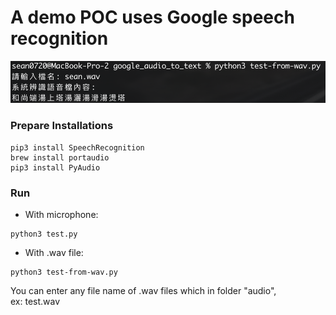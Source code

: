 # A demo POC uses Google speech recognition
<p align="left"><img width="600" src="./test-from-wav.png"></p>

### Prepare Installations
```
pip3 install SpeechRecognition
brew install portaudio
pip3 install PyAudio
```

### Run

- With microphone:<br/>
```
python3 test.py
```

- With .wav file:<br/>
```
python3 test-from-wav.py
```

You can enter any file name of .wav files which in folder "audio",<br/>
ex: test.wav
